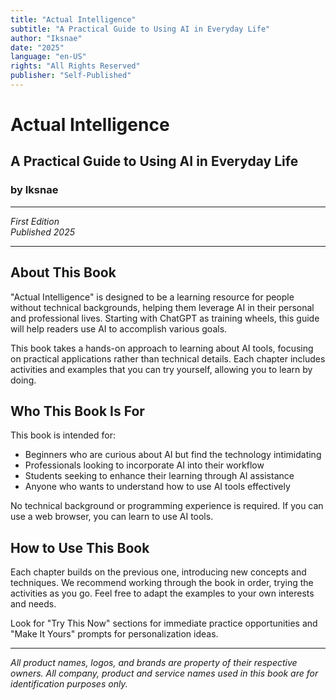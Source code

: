 ```yaml
---
title: "Actual Intelligence"
subtitle: "A Practical Guide to Using AI in Everyday Life"
author: "Iksnae"
date: "2025"
language: "en-US"
rights: "All Rights Reserved"
publisher: "Self-Published"
---
```


# Actual Intelligence

## A Practical Guide to Using AI in Everyday Life

### by Iksnae

---

*First Edition*  
*Published 2025*

---

## About This Book

"Actual Intelligence" is designed to be a learning resource for people without technical backgrounds, helping them leverage AI in their personal and professional lives. Starting with ChatGPT as training wheels, this guide will help readers use AI to accomplish various goals.

This book takes a hands-on approach to learning about AI tools, focusing on practical applications rather than technical details. Each chapter includes activities and examples that you can try yourself, allowing you to learn by doing.

## Who This Book Is For

This book is intended for:
- Beginners who are curious about AI but find the technology intimidating
- Professionals looking to incorporate AI into their workflow
- Students seeking to enhance their learning through AI assistance
- Anyone who wants to understand how to use AI tools effectively

No technical background or programming experience is required. If you can use a web browser, you can learn to use AI tools.

## How to Use This Book

Each chapter builds on the previous one, introducing new concepts and techniques. We recommend working through the book in order, trying the activities as you go. Feel free to adapt the examples to your own interests and needs.

Look for "Try This Now" sections for immediate practice opportunities and "Make It Yours" prompts for personalization ideas.

---

*All product names, logos, and brands are property of their respective owners. All company, product and service names used in this book are for identification purposes only.*